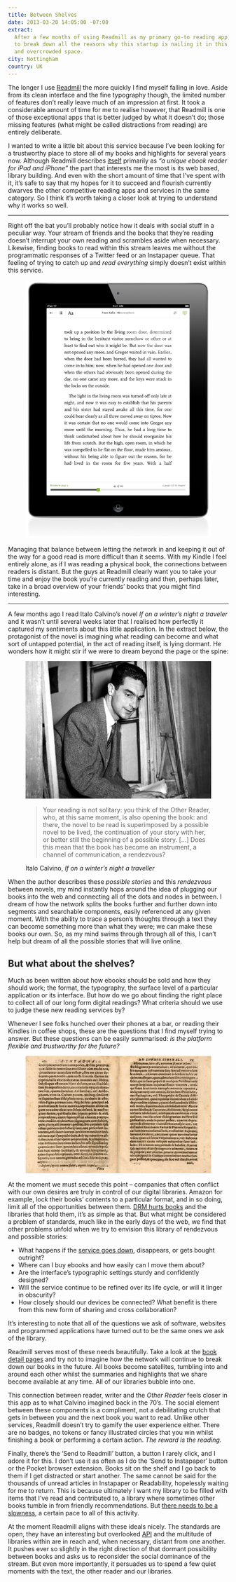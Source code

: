 ```yaml
---
title: Between Shelves
date: 2013-03-20 14:05:00 -07:00
extract:
  After a few months of using Readmill as my primary go-to reading app, I wanted
  to break down all the reasons why this startup is nailing it in this often miserable
  and overcrowded space.
city: Nottingham
country: UK
---
```


The longer I use [Readmill](www.readmill.com/robinrendle) the more quickly I find myself falling in love. Aside from its clean interface and the fine typography though, the limited number of features don’t really leave much of an impression at first. It took a considerable amount of time for me to realise however, that Readmill is one of those exceptional apps that is better judged by what it doesn’t do; those missing features (what might be called distractions from reading) are entirely deliberate.

I wanted to write a little bit about this service because I’ve been looking for a trustworthy place to store all of my books and highlights for several years now. Although Readmill describes [itself](https://readmill.com/about) primarily as _“a unique ebook reader for iPad and iPhone”_ the part that interests me the most is its web based, library building. And even with the short amount of time that I’ve spent with it, it’s safe to say that my hopes for it to succeed and flourish currently dwarves the other competitive reading apps and services in the same category. So I think it’s worth taking a closer look at trying to understand why it works so well.

---

Right off the bat you’ll probably notice how it deals with social stuff in a peculiar way. Your stream of friends and the books that they’re reading doesn’t interrupt your own reading and scrambles aside when necessary. Likewise, finding books to read within this stream leaves me without the programmatic responses of a Twitter feed or an Instapaper queue. That feeling of trying to catch up and _read everything_ simply doesn’t exist within this service.

<figure class="pull_left">
    <img src="/uploads/readmill.png" alt="Readmill’s iPad app">
</figure>

Managing that balance between letting the network in and keeping it out of the way for a good read is more difficult than it seems. With my Kindle I feel entirely alone, as if I was reading a physical book, the connections between readers is distant. But the guys at Readmill clearly want you to take your time and enjoy the book you’re currently reading and then, perhaps later, take in a broad overview of your friends’ books that you might find interesting.

---

A few months ago I read Italo Calvino’s novel _If on a winter’s night a traveler_ and it wasn’t until several weeks later that I realised how perfectly it captured my sentiments about this little application. In the extract below, the protagonist of the novel is imagining what reading can become and what sort of untapped potential, in the act of reading itself, is lying dormant. He wonders how it might stir if we were to dream beyond the page or the spine:

<figure class="quote">
    <img src="/uploads/calvino.png" alt="Italo Calivino">
    <blockquote>
        <p>Your reading is not solitary: you think of the Other Reader, who, at this same moment, is also opening the book: and there, the novel to be read is superimposed by a possible novel to be lived, the continuation of your story with her, or better still the beginning of a possible story. [&hellip;] Does this mean that the book has become an instrument, a channel of communication, a rendezvous?</p>
    </blockquote>
    <figcaption class="cite"><p>Italo Calvino, <em>If on a winter’s night a traveller</em></p></figcaption>
</figure>

When the author describes these _possible stories_ and this _rendezvous_ between novels, my mind instantly hops around the idea of plugging our books into the web and connecting all of the dots and nodes in between. I dream of how the network splits the books further and further down into segments and searchable components, easily referenced at any given moment. With the ability to trace a person’s thoughts through a text they can become something more than what they were; we can make these books our own. So, as my mind swims through through all of this, I can’t help but dream of all the possible stories that will live online.

## But what about the shelves?

Much as been written about how ebooks should be sold and how they should work; the format, the typography, the surface level of a particular application or its interface. But how do we go about finding the right place to collect all of our long form digital readings? What criteria should we use to judge these new reading services by?

Whenever I see folks hunched over their phones at a bar, or reading their Kindles in coffee shops, these are the questions that I find myself trying to answer. But these questions can be easily summarised: _is the platform flexible and trustworthy for the future?_

<figure class="pull_right">
    <img src="/uploads/book.gif" alt="Pages from an early 16th century book">
</figure>

At the moment we must secede this point – companies that often conflict with our own desires are truly in control of our digital libraries. Amazon for example, lock their books’ contents to a particular format, and in so doing, limit all of the opportunities between them. [DRM hurts books](http://alistapart.com/article/publication-standards-part-1-the-fragmented-present) and the libraries that hold them, it’s as simple as that. But what might be considered a problem of standards, much like in the early days of the web, we find that other problems unfold when we try to envision this library of rendezvous and possible stories:

- What happens if the [service goes down](http://blog.fictivekin.com/post/46860403233/the-jokes-on-us), disappears, or gets bought outright?
- Where can I buy ebooks and how easily can I move them about?
- Are the interface’s typographic settings sturdy and confidently designed?
- Will the service continue to be refined over its life cycle, or will it linger in obscurity?
- How closely should our devices be connected? What benefit is there from this new form of sharing and cross collaboration?

It’s interesting to note that all of the questions we ask of software, websites and programmed applications have turned out to be the same ones we ask of the library.

Readmill serves most of these needs beautifully. Take a look at the [book detail pages](https://readmill.com/books/these-days) and try not to imagine how the network will continue to break down our books in the future. All books become satellites, tumbling into and around each other whilst the summaries and highlights that we share become available at any time. All of our libraries bubble into one.

This connection between reader, writer and the _Other Reader_ feels closer in this app as to what Calvino imagined back in the 70’s. The social element between these components is a compliment, not a debilitating crutch that gets in between you and the next book you want to read. Unlike other services, Readmill doesn’t try to gamify the user experience either. There are no badges, no tokens or fancy illustrated circles that you win whilst finishing a book or performing a certain action. _The reward is the reading._

Finally, there’s the ‘Send to Readmill’ button, a button I rarely click, and I adore it for this. I don’t use it as often as I do the ‘Send to Instapaper’ button or the Pocket browser extension. Books sit on the shelf and I go back to them if I get distracted or start another. The same cannot be said for the thousands of unread articles in Instapaper or Readability, hopelessly waiting for me to return. This is because ultimately I want my library to be filled with items that I’ve read and contributed to, a library where sometimes other books tumble in from friendly recommendations. But [there needs to be a slowness](http://blog.jackcheng.com/post/25160553986/the-slow-web), a certain pace to all of this activity.

At the moment Readmill aligns with these ideals nicely. The standards are open, they have an interesting but overlooked [API](http://developers.readmill.com/) and the multitude of libraries within are in reach and, when necessary, distant from one another. It pushes ever so slightly in the right direction of that dormant possibility between books and asks us to reconsider the social dominance of the stream. But even more importantly, it persuades us to spend a few quiet moments with the text, the other reader and our libraries.
